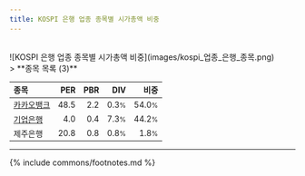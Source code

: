 ```yaml
---
title: KOSPI 은행 업종 종목별 시가총액 비중
---
```

<br>
![KOSPI 은행 업종 종목별 시가총액 비중](images/kospi_업종_은행_종목.png)
<br>
> **종목 목록 (3)**<a id="list"></a>

| **종목** | **PER** | **PBR** | **DIV** | **비중** |
| :------- | ------: | ------: | ------: | -------: |
| [카카오뱅크](/323410/) | 48.5 | 2.2 | 0.3<small>%</small> | 54.0<small>%</small> |
| [기업은행](/024110/) | 4.0 | 0.4 | 7.3<small>%</small> | 44.2<small>%</small> |
| 제주은행 | 20.8 | 0.8 | 0.8<small>%</small> | 1.8<small>%</small> |

---
{% include commons/footnotes.md %}